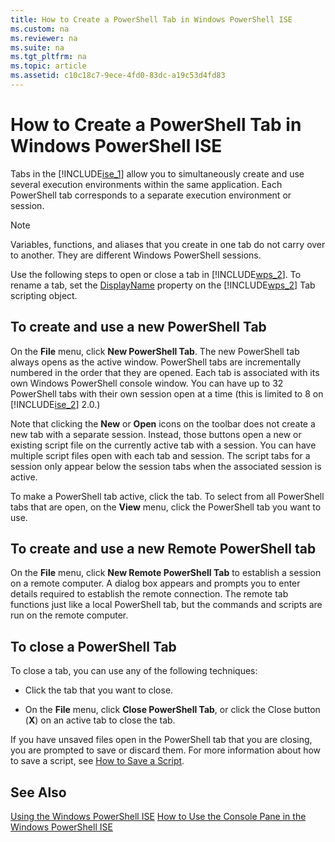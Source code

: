 ```yaml
---
title: How to Create a PowerShell Tab in Windows PowerShell ISE
ms.custom: na
ms.reviewer: na
ms.suite: na
ms.tgt_pltfrm: na
ms.topic: article
ms.assetid: c10c18c7-9ece-4fd0-83dc-a19c53d4fd83
---
```

# How to Create a PowerShell Tab in Windows PowerShell ISE
Tabs in the [!INCLUDE[ise_1](../Token/ise_1_md.md)] allow you to simultaneously create and use several execution environments within the same application. Each PowerShell tab corresponds to a separate execution environment or session.

> [!NOTE]
> Variables, functions, and aliases that you create in one tab do not carry over to another. They are different Windows PowerShell sessions.

Use the following steps to open or close a tab in [!INCLUDE[wps_2](../Token/wps_2_md.md)]. To rename a tab, set the [DisplayName](assetId:///a9b58556-951b-4f48-b3ae-b351b7564360#Displayname) property on the [!INCLUDE[wps_2](../Token/wps_2_md.md)] Tab scripting object.

## To create and use a new PowerShell Tab
On the **File** menu, click **New PowerShell Tab**. The new PowerShell tab always opens as the active window. PowerShell tabs are incrementally numbered in the order that they are opened. Each tab is associated with its own Windows PowerShell console window. You can have up to 32 PowerShell tabs with their own session open at a time (this is limited to 8 on [!INCLUDE[ise_2](../Token/ise_2_md.md)] 2.0.)

Note that clicking the **New** or **Open** icons on the toolbar does not create a new tab with a separate session.  Instead, those buttons open a new or existing script file on the currently active tab with a session. You can have multiple script files open with each tab and session. The script tabs for a session only appear below the session tabs when the associated session is active.

To make a PowerShell tab active, click the tab. To select from all PowerShell tabs that are open, on the **View** menu, click the PowerShell tab you want to use.

## To create and use a new Remote PowerShell tab
On the **File** menu, click **New Remote PowerShell Tab** to establish a session on a remote computer. A dialog box appears and prompts you to enter details required to establish the remote connection. The remote tab functions just like a local PowerShell tab, but the commands and scripts are run on the remote computer.

## To close a PowerShell Tab
To close a tab, you can use any of the following techniques:

-   Click the tab that you want to close.

-   On the **File** menu, click **Close PowerShell Tab**, or click  the Close button  (**X**) on an active tab to close the tab.

If you have unsaved files open in the PowerShell tab that you are closing, you are prompted to save or discard them. For more information about how to save a script, see [How to Save a Script](assetId:///162f594d-efd3-4234-9960-45e56e6eadc8).

## See Also
[Using the Windows PowerShell ISE](../Topic/Using-the-Windows-PowerShell-ISE.md)
[How to Use the Console Pane in the Windows PowerShell ISE](../Topic/How-to-Use-the-Console-Pane-in-the-Windows-PowerShell-ISE.md)

